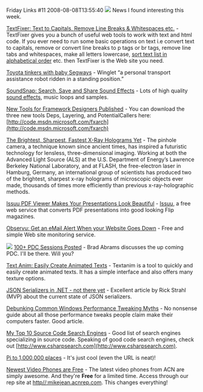 Friday Links #11
2008-08-08T13:55:40
![](/content/images/links.gif) News I found interesting this week.

[TextFixer: Text to Capitals, Remove Line Breaks & Whitespaces etc.](http://www.makeuseof.com/dir/textfixer-online-tools-change-modify-text-html/) - TextFixer gives you a bunch of useful web tools to work with text and html code. If you ever need to run some basic operations on text i.e convert text to capitals, remove or convert line breaks to p tags or br tags, remove line tabs and whitespaces, make all letters lowercase, [sort text list in alphabetical order](http://www.makeuseof.com/dir/alphebetizer-put-lists-alphabetical-order/) etc. then TextFixer is the Web site you need.

[Toyota tinkers with baby Segways](http://blogs.zdnet.com/BTL/?p=9525) - Winglet “a personal transport assistance robot ridden in a standing position.”

[SoundSnap: Search, Save and Share Sound Effects](http://www.makeuseof.com/dir/soundsnap-search-save-upload-share-sound-effects/) - Lots of high quality [sound effects](http://www.makeuseof.com/dir/soungle-free-sound-effects-website/), music loops and samples.

[New Tools for Framework Designers Published](http://blogs.msdn.com/brada/archive/2008/08/03/new-tools-for-framework-designers-published.aspx) - You can download the three new tools Deps, Layering, and PotentialCallers here: [http://code.msdn.microsoft.com/fxarch](http://code.msdn.microsoft.com/fxarch)

[The Brightest, Sharpest, Fastest X-Ray Holograms Yet](http://www.lbl.gov/publicinfo/newscenter/pr/2008/ALS-fast-holograms.html) - The pinhole camera, a technique known since ancient times, has inspired a futuristic technology for lensless, three-dimensional imaging. Working at both the Advanced Light Source (ALS) at the U.S. Department of Energy’s Lawrence Berkeley National Laboratory, and at FLASH, the free-electron laser in Hamburg, Germany, an international group of scientists has produced two of the brightest, sharpest x-ray holograms of microscopic objects ever made, thousands of times more efficiently than previous x-ray-holographic methods.

[Issuu PDF Viewer Makes Your Presentations Look Beautiful](http://www.labnol.org/internet/tools/issuu-pdf-viewer-beautiful-presentations/4104/) - [Issuu](http://issuu.com/), a free web service that converts PDF presentations into good looking Flip magazines.

[Observu: Get an eMail Alert When your Website Goes Down](http://www.makeuseof.com/dir/observu-email-alert-blog/) - Free and simple Web site monitoring service.

![](http://microsoftpdc.com/Images/BlogBling/PDC2008Brain.gif) [100+ PDC Sessions Posted](http://blogs.msdn.com/brada/archive/2008/08/04/100-pdc-sessions-posted.aspx) - Brad Abrams discusses the up coming PDC. I'll be there. Will you?

[Text Anim: Easily Create Animated Texts](http://www.makeuseof.com/dir/text-anim-easily-create-animated-texts/) - Textanim is a tool to quickly and easily create animated texts. It has a simple interface and also offers many texture options.

[JSON Serializers in .NET - not there yet](http://west-wind.com/WebLog/posts/442969.aspx) - Excellent article by Rick Strahl (MVP) about the current state of JSON serializers.

[Debunking Common Windows Performance Tweaking Myths](http://lifehacker.com/5033518/debunking-common-windows-performance-tweaking-myths) - No nonsense guide about all those performance tweaks people claim make their computers faster. Good article.

[My Top 10 Source Code Search Engines](http://www.cavdar.net/2008/08/01/my-top-10-source-code-search-engines/) - Good list of search engines specializing in source code. Speaking of good code search engines, check out [http://www.csharpsearch.com](http://www.csharpsearch.com).

[Pi to 1,000,000 places](http://3.141592653589793238462643383279502884197169399375105820974944592.com/index314.html) - It's just cool (even the URL is neat)!

[Newest Video Phones are Free](http://myacn.com) - The latest video phones from ACN are simply awesome. And they're **Free** for a limited time. Access through our rep site at [http//:mikejean.acnrep.com](http://mikejean.acnrep.com). This changes everything!
